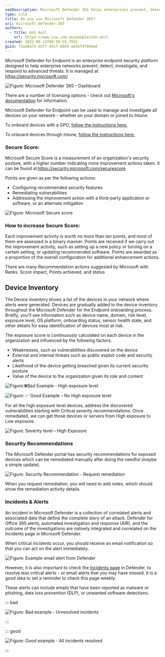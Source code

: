 ```yaml
---
seoDescription: Microsoft Defender 365 helps enterprises prevent, detect, and respond to advanced threats with its robust endpoint security platform.
type: rule
title: Do you use Microsoft Defender 365?
uri: microsoft-defender-365
authors:
  - title: Ash Anil
    url: https://www.ssw.com.au/people/ash-anil
created: 2022-08-11T00:59:55.755Z
guid: f5ae8a73-d3f7-451f-b695-a03ef47844ad
---
```


Microsoft Defender for Endpoint is an enterprise endpoint security platform designed to help enterprise networks prevent, detect, investigate, and respond to advanced threats. It is managed at <https://security.microsoft.com/>

<!--endintro-->

![Figure: Microsoft Defender 365 – Dashboard ](defender365_2022-08-10.jpg " ")

There are a number of licensing options - check out [Microsoft's documentation](https://learn.microsoft.com/en-us/microsoft-365/security/defender-endpoint/microsoft-defender-endpoint?view=o365-worldwide) for information.

Microsoft Defender for Endpoint can be used to manage and investigate all devices on your network - whether on your domain or joined to Intune.

To onboard devices with a GPO, [follow the instructions here.](https://learn.microsoft.com/en-us/microsoft-365/security/defender-endpoint/configure-endpoints-gp?view=o365-worldwide)

To onboard devices through Intune, [follow the instructions here.](https://learn.microsoft.com/en-us/mem/intune/protect/advanced-threat-protection-configure#enable-microsoft-defender-for-endpoint-in-intune)

### Secure Score:

Microsoft Secure Score is a measurement of an organization's security posture, with a higher number indicating more improvement actions taken. It can be found at <https://security.microsoft.com/securescore>

Points are given as per the following actions:

- Configuring recommended security features
- Remediating vulnerabilities
- Addressing the improvement action with a third-party application or software, or an alternate mitigation

![Figure: Microsoft Secure score  ](secure_score-2022-08-10.jpg)

### How to increase Secure Score:

Each improvement activity is worth no more than ten points, and most of them are assessed in a binary manner. Points are received if we carry out the improvement activity, such as setting up a new policy or turning on a certain setting, or updating recommended software. Points are awarded as a proportion of the overall configuration for additional enhancement actions.

There are many Recommendation actions suggested by Microsoft with Ranks. Score impact, Points achieved, and status

## Device Inventory

The Device inventory shows a list of the devices in your network where alerts were generated. Devices are gradually added to the device inventory throughout the Microsoft Defender for the Endpoint onboarding process. Briefly, you'll see information such as device name, domain, risk level, exposure level, OS platform, onboarding status, sensor health state, and other details for easy identification of devices most at risk.

The exposure score is continuously calculated on each device in the organization and influenced by the following factors:

- Weaknesses, such as vulnerabilities discovered on the device
- External and internal threats such as public exploit code and security alerts
- Likelihood of the device getting breached given its current security posture
- Value of the device to the organization given its role and content

![Figure:❌Bad Example - High exposure level  ](badexample_exposure-2022-08-10.jpg)

![Figure: ✅ Good Example – No High exposure level](goodexample_exposure-2022-08-10.jpg)

For all the high exposure level devices, address the discovered vulnerabilities starting with Critical severity recommendations. Once remediated, we can get those devices or servers from High exposure to Low exposure.

![Figure: Severity level – High Exposure ](discoveredvulner-2022-08-10.jpg)

### Security Recommendations

The Microsoft Defender portal has security recommendations for exposed devices which can be remediated manually after doing the needful (maybe a simple update).

![Figure: Security Recommendation - Request remediation ](security_recommendation-2022-08-10.jpg)

When you request remediation, you will need to add notes, which should show the remediation activity details.

### Incidents & Alerts

An incident in Microsoft Defender is a collection of correlated alerts and associated data that define the complete story of an attack. Defender for Office 365 alerts, automated investigation and response (AIR), and the outcome of the investigations are natively integrated and correlated on the Incidents page in Microsoft Defender.

When critical incidents occur, you should receive an email notification so that you can act on the alert immediately.

![Figure: Example email alert from Defender](defender-alert.png)

However, it is also important to check the [Incidents page](https://security.microsoft.com/incidents) in Defender, to resolve less critical alerts - or email alerts that you may have missed. It is a good idea to set a reminder to check this page weekly.

These alerts can include emails that have been reported as malware or phishing, data loss prevention (DLP), or unwanted software detections.

::: bad

![Figure: Bad example - Unresolved incidents](defender-incidents.png)

:::

::: good

![Figure: Good example - All incidents resolved](defender-no-incidents.png)

:::
